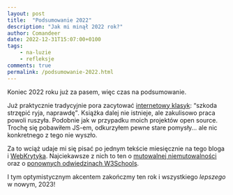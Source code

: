 ```yaml
---
layout: post
title:  "Podsumowanie 2022"
description: "Jak mi minął 2022 rok?"
author: Comandeer
date: 2022-12-31T15:07:00+0100
tags:
    - na-luzie
    - refleksje
comments: true
permalink: /podsumowanie-2022.html
---
```


Koniec 2022 roku już za pasem, więc czas na podsumowanie.

Już praktycznie tradycyjnie pora zacytować [internetowy klasyk](https://www.youtube.com/watch?v=-C01v6xqpRI): <q>szkoda strzępić ryja, naprawdę</q>. Książka dalej nie istnieje, ale zakulisowo praca powoli ruszyła. Podobnie jak w przypadku moich projektów open source. Trochę się pobawiłem JS-em, odkurzyłem pewne stare pomysły… ale nic konkretnego z tego nie wyszło.

Za to wciąż udaje mi się pisać po jednym tekście miesięcznie na tego bloga i [WebKrytyka](https://www.webkrytyk.pl/). Najciekawsze z nich to ten o [mutowalnej niemutowalności](https://blog.comandeer.pl/mutowalna-niemutowalnosc.html) oraz o [ponownych odwiedzinach W3Schools](https://www.webkrytyk.pl/2022/10/30/w3schools-com-runda-druga/).

I tym optymistycznym akcentem zakończmy ten rok i wszystkiego _lepszego_ w nowym, 2023!
